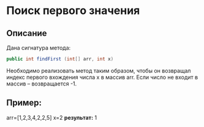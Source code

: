 # Поиск первого значения

## Описание
Дана сигнатура метода: 
```java
public int findFirst (int[] arr, int x)
```
Необходимо реализовать метод таким образом, чтобы он возвращал индекс
первого вхождения числа x в массив arr. Если число не входит в массив –
возвращается -1.

## Пример:
arr=[1,2,3,4,2,2,5]
x=2
**результат:** 1